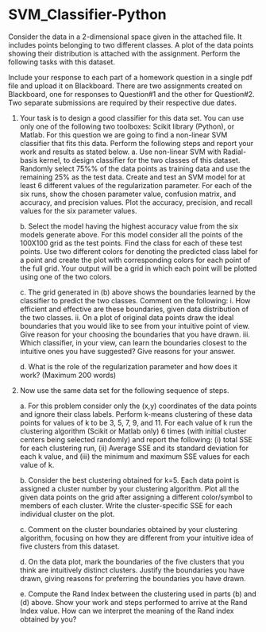 # SVM_Classifier-Python

Consider the data in a 2-dimensional space given in the attached file. It includes points belonging to two different classes. 
A plot of the data points showing their distribution is attached with the assignment. Perform the following tasks with this dataset.

Include your response to each part of a homework question in a single pdf file and upload it on Blackboard. 
There are two assignments created on Blackboard, one for responses to Question#1 and the other for Question#2. 
Two separate submissions are required by their respective due dates.

1.	Your task is to design a good classifier for this data set. 
    You can use only one of the following two toolboxes: Scikit library (Python), or Matlab. 
    For this question we are going to find a non-linear SVM classifier that fits this data. 
    Perform the following steps and report your work and results as stated below.
    a.	Use non-linear SVM with Radial-basis kernel, to design classifier for the two classes of this dataset. 
        Randomly select 75%% of the data points as training data and use the remaining 25% as the test data. 
        Create and test an SVM model for at least 6 different values of the regularization parameter.
        For each of the six runs, show the chosen parameter value, confusion matrix, and accuracy, and precision values. 
        Plot the accuracy, precision, and recall values for the six parameter values. 
        
    b.	Select the model having the highest accuracy value from the six models generate above. 
        For this model consider all the points of the 100X100 grid as the test points. 
        Find the class for each of these test points. 
        Use two different colors for denoting the predicted class label for a point and create the plot with corresponding colors for each point of the full grid.
        Your output will be a grid in which each point will be plotted using one of the two colors. 
        
    c.	The grid generated in (b) above shows the boundaries learned by the classifier to predict the two classes. Comment on the following: 
        i.	How efficient and effective are these boundaries, given data distribution of the two classes.
        ii.	On a plot of original data points draw the ideal boundaries that you would like to see from your intuitive point of view. 
            Give reason for your choosing the boundaries that you have drawn. 
        iii. Which classifier, in your view, can learn the boundaries closest to the intuitive ones you have suggested? 
             Give reasons for your answer.
             
    d.	What is the role of the regularization parameter and how does it work? (Maximum 200 words)

2.	Now use the same data set for the following sequence of steps. 

    a.	For this problem consider only the (x,y) coordinates of the data points and ignore their class labels. 
        Perform k-means clustering of these data points for values of k to be 3, 5, 7, 9, and 11. 
        For each value of k run the clustering algorithm (Scikit or Matlab only) 6 times (with initial cluster centers being selected randomly) and report the following: 
        (i) total SSE for each clustering run, 
        (ii) Average SSE and its standard deviation for each k value, and 
        (iii) the minimum and maximum SSE values for each value of k.
        
    b.	Consider the best clustering obtained for k=5. Each data point is assigned a cluster number by your clustering algorithm. 
        Plot all the given data points on the grid after assigning a different color/symbol to members of each cluster. 
        Write the cluster-specific SSE for each individual cluster on the plot.
        
    c.	Comment on the cluster boundaries obtained by your clustering algorithm, focusing on how they are different from your intuitive idea of five clusters from this dataset.
    
    d.	On the data plot, mark the boundaries of the five clusters that you think are intuitively distinct clusters. 
        Justify the boundaries you have drawn, giving reasons for preferring the boundaries you have drawn.
        
    e.	Compute the Rand Index between the clustering used in parts (b) and (d) above. 
        Show your work and steps performed to arrive at the Rand Index value. 
        How can we interpret the meaning of the Rand index obtained by you?
